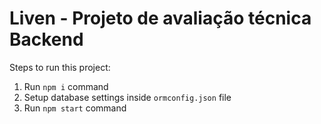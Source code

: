 # Liven - Projeto de avaliação técnica Backend

Steps to run this project:

1. Run `npm i` command
2. Setup database settings inside `ormconfig.json` file
3. Run `npm start` command
